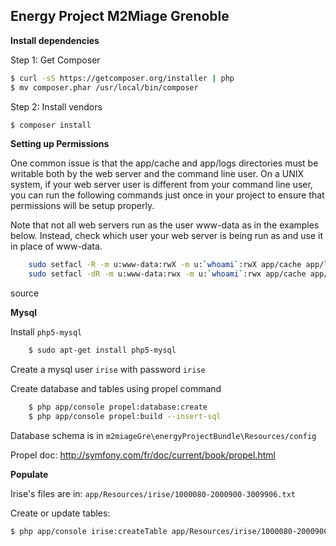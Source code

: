 Energy Project M2Miage Grenoble
------

**Install dependencies**

Step 1: Get Composer

```bash
$ curl -sS https://getcomposer.org/installer | php
$ mv composer.phar /usr/local/bin/composer
```

Step 2: Install vendors

```bash
$ composer install
```


**Setting up Permissions**

One common issue is that the app/cache and app/logs directories must be writable both by the web server and the command line user. On a UNIX system, if your web server user is different from your command line user, you can run the following commands just once in your project to ensure that permissions will be setup properly.

Note that not all web servers run as the user www-data as in the examples below. Instead, check which user your web server is being run as and use it in place of www-data.
```bash
    sudo setfacl -R -m u:www-data:rwX -m u:`whoami`:rwX app/cache app/logs
    sudo setfacl -dR -m u:www-data:rwx -m u:`whoami`:rwx app/cache app/logs
```

source

**Mysql**

Install `php5-mysql`
```bash
    $ sudo apt-get install php5-mysql
```

Create a mysql user `irise` with password `irise`

Create database and tables using propel command
```bash
    $ php app/console propel:database:create
    $ php app/console propel:build --insert-sql
```

Database schema is in `m2miageGre\energyProjectBundle\Resources/config`

Propel doc: http://symfony.com/fr/doc/current/book/propel.html

**Populate**

Irise's files are in: `app/Resources/irise/1000080-2000900-3009906.txt`

Create or update tables:

```bash
$ php app/console irise:createTable app/Resources/irise/1000080-2000900-3009906.txt
```
